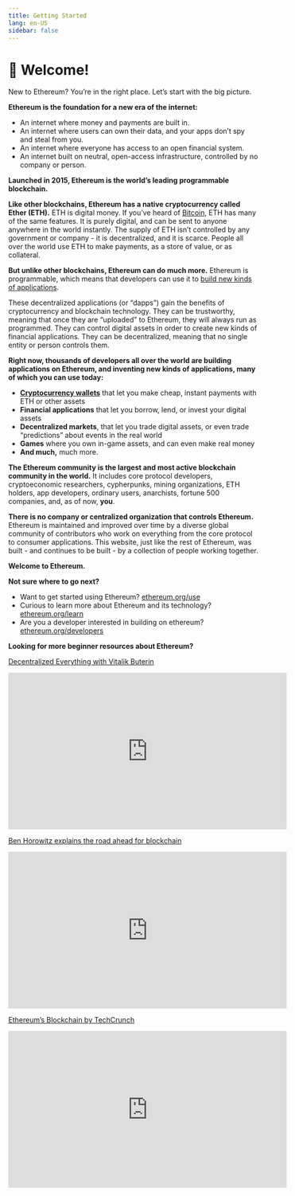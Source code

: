 ```yaml
---
title: Getting Started
lang: en-US
sidebar: false
---
```


# 👋 Welcome!

New to Ethereum? You’re in the right place. Let’s start with the big picture.

**Ethereum is the foundation for a new era of the internet:**
- An internet where money and payments are built in.
- An internet where users can own their data, and your apps don’t spy and steal from you.
- An internet where everyone has access to an open financial system.
- An internet built on neutral, open-access infrastructure, controlled by no company or person.

**Launched in 2015, Ethereum is the world’s leading programmable blockchain.**

**Like other blockchains, Ethereum has a native cryptocurrency called Ether (ETH).** ETH is digital money. If you’ve heard of [Bitcoin](http://bitcoin.org/), ETH has many of the same features. It is purely digital, and can be sent to anyone anywhere in the world instantly. The supply of ETH isn’t controlled by any government or company - it is decentralized, and it is scarce. People all over the world use ETH to make payments, as a store of value, or as collateral.

**But unlike other blockchains, Ethereum can do much more.** Ethereum is programmable, which means that developers can use it to [build new kinds of applications](/use/#1-use-an-application-built-on-ethereum).

These decentralized applications (or “dapps”) gain the benefits of cryptocurrency and blockchain technology. They can be trustworthy, meaning that once they are “uploaded” to Ethereum, they will always run as programmed. They can control digital assets in order to create new kinds of financial applications. They can be decentralized, meaning that no single entity or person controls them.

**Right now, thousands of developers all over the world are building applications on Ethereum, and inventing new kinds of applications, many of which you can use today:**


- [**Cryptocurrency wallets**](/use/#_3-what-is-a-wallet-and-which-one-should-i-use) that let you make cheap, instant payments with ETH or other assets
- **Financial applications** that let you borrow, lend, or invest your digital assets
- **Decentralized markets**, that let you trade digital assets, or even trade “predictions” about events in the real world
- **Games** where you own in-game assets, and can even make real money
- **And much,** much more.

**The Ethereum community is the largest and most active blockchain community in the world.** It includes core protocol developers, cryptoeconomic researchers, cypherpunks, mining organizations, ETH holders, app developers, ordinary users, anarchists, fortune 500 companies, and, as of now, **you**.

**There is no company or centralized organization that controls Ethereum.** Ethereum is maintained and improved over time by a diverse global community of contributors who work on everything from the core protocol to consumer applications. This website, just like the rest of Ethereum, was built - and continues to be built - by a collection of people working together.

**Welcome to Ethereum.**



**Not sure where to go next?**

- Want to get started using Ethereum? [ethereum.org/use](/use/)
- Curious to learn more about Ethereum and its technology? [ethereum.org/learn](/learn/)
- Are you a developer interested in building on ethereum? [ethereum.org/developers](/developers/)


**Looking for more beginner resources about Ethereum?**

[Decentralized Everything with Vitalik Buterin](https://youtu.be/WSN5BaCzsbo)
<div class="iframe-container">
  <iframe width="560" height="315" src="https://www.youtube.com/embed/WSN5BaCzsbo" frameborder="0" allow="accelerometer; autoplay; encrypted-media; gyroscope; picture-in-picture" allowfullscreen></iframe>
</div>

[Ben Horowitz explains the road ahead for blockchain](https://www.youtube.com/watch?v=l9jvKWKmRfs&feature=youtu.be)
<div class="iframe-container">
  <iframe width="560" height="315" src="https://www.youtube.com/embed/l9jvKWKmRfs" frameborder="0" allow="accelerometer; autoplay; encrypted-media; gyroscope; picture-in-picture" allowfullscreen></iframe>
</div>

[Ethereum’s Blockchain by TechCrunch](https://www.youtube.com/watch?v=WfULutvxvzY)
<div class="iframe-container">
  <iframe width="560" height="315" src="https://www.youtube.com/embed/WfULutvxvzY" frameborder="0" allow="accelerometer; autoplay; encrypted-media; gyroscope; picture-in-picture" allowfullscreen></iframe>
</div>
